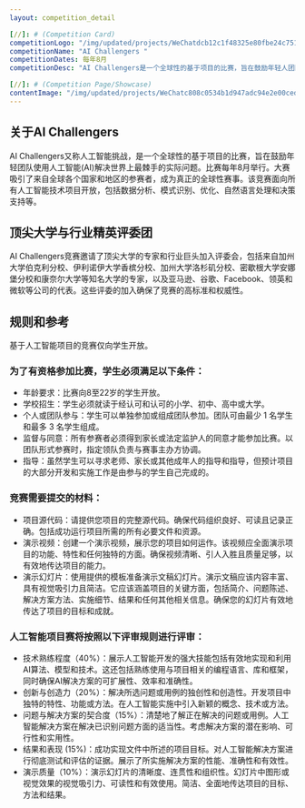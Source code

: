 ```yaml
---
layout: competition_detail

[//]: # (Competition Card)
competitionLogo: "/img/updated/projects/WeChatdcb12c1f48325e80fbe24c7513e0be3b.png"
competitionName: "AI Challengers "
competitionDates: 每年8月
competitionDesc: "AI Challengers是一个全球性的基于项目的比赛，旨在鼓励年轻人团队使用人工智能(AI)解决世界上最棘手的实际问题。 "

[//]: # (Competition Page/Showcase)
contentImage: "/img/updated/projects/WeChatc808c0534b1d947adc94e2e00ceda08c.png"
---
```


## 关于AI Challengers

AI Challengers又称人工智能挑战，是一个全球性的基于项目的比赛，旨在鼓励年轻团队使用人工智能(AI)解决世界上最棘手的实际问题。比赛每年8月举行。大赛吸引了来自全球各个国家和地区的参赛者，成为真正的全球性赛事。该竞赛面向所有人工智能技术项目开放，包括数据分析、模式识别、优化、自然语言处理和决策支持等。

## 顶尖大学与行业精英评委团

AI Challengers竞赛邀请了顶尖大学的专家和行业巨头加入评委会，包括来自加州大学伯克利分校、伊利诺伊大学香槟分校、加州大学洛杉矶分校、密歇根大学安娜堡分校和康奈尔大学等知名大学的专家，以及亚马逊、谷歌、Facebook、领英和微软等公司的代表。这些评委的加入确保了竞赛的高标准和权威性。

## 规则和参考

基于人工智能项目的竞赛仅向学生开放。

### 为了有资格参加比赛，学生必须满足以下条件：
+ 年龄要求：比赛向8至22岁的学生开放。
+ 学校招生：学生必须就读于经认可和认可的小学、初中、高中或大学。
+ 个人或团队参与：学生可以单独参加或组成团队参加。团队可由最少 1 名学生和最多 3 名学生组成。
+ 监督与同意：所有参赛者必须得到家长或法定监护人的同意才能参加比赛。以团队形式参赛时，指定领队负责与赛事主办方协调。
+ 指导：虽然学生可以寻求老师、家长或其他成年人的指导和指导，但预计项目的大部分开发和实施工作是由参与的学生自己完成的。

### 竞赛需要提交的材料：
+ 项目源代码：请提供您项目的完整源代码。确保代码组织良好、可读且记录正确。包括成功运行项目所需的所有必要文件和资源。
+ 演示视频：创建一个演示视频，展示您的项目如何运作。该视频应全面演示项目的功能、特性和任何独特的方面。确保视频清晰、引人入胜且质量足够，以有效地传达项目的能力。
+ 演示幻灯片：使用提供的模板准备演示文稿幻灯片。演示文稿应该内容丰富、具有视觉吸引力且简洁。它应该涵盖项目的关键方面，包括简介、问题陈述、解决方案方法、实施细节、结果和任何其他相关信息。确保您的幻灯片有效地传达了项目的目标和成就。

### 人工智能项目赛将按照以下评审规则进行评审：
+ 技术熟练程度（40%）：展示人工智能开发的强大技能包括有效地实现和利用AI算法、模型和技术。这还包括熟练使用与项目相关的编程语言、库和框架，同时确保AI解决方案的可扩展性、效率和准确性。
+ 创新与创造力（20%）：解决所选问题或用例的独创性和创造性。开发项目中独特的特性、功能或方法。在人工智能实施中引入新颖的概念、技术或方法。
+ 问题与解决方案的契合度（15%）：清楚地了解正在解决的问题或用例。人工智能解决方案在解决已识别问题方面的适当性。考虑解决方案的潜在影响、可行性和实用性。
+ 结果和表现 (15%)：成功实现文件中所述的项目目标。对人工智能解决方案进行彻底测试和评估的证据。展示了所实施解决方案的性能、准确性和有效性。
+ 演示质量（10%）：演示幻灯片的清晰度、连贯性和组织性。幻灯片中图形或视觉效果的视觉吸引力、可读性和有效使用。简洁、全面地传达项目的目标、方法和结果。



